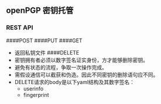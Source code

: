 ## openPGP 密钥托管

### REST API
####POST
####PUT
####GET
* 返回私钥文件
####DELETE
* 密钥拥有者必须以数字签名证实身份，方才能够删除密钥。
* 避免有状态的流程，争取一次操作完成。
* 需假设通信可以截获和伪造。因此不同密钥的删除语句应不同。
* DELETE请求的body是以下yaml结构及其数字签名：
	* userinfo
	* fingerprint

###

